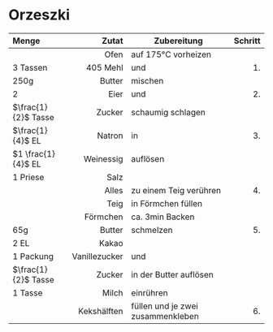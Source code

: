 # Orzeszki

<!--zutaten-->
|Menge|Zutat|Zubereitung|Schritt|
|:----|----:|-----------|-:|
| | Ofen | auf 175°C vorheizen
| 3 Tassen | 405 Mehl | und | 1.
| 250g | Butter | mischen
| 2 | Eier | und | 2.
| $\frac{1}{2}$ Tasse | Zucker | schaumig schlagen
| $\frac{1}{4}$ EL | Natron | in | 3.
| $1 \frac{1}{4}$ EL | Weinessig | auflösen
| 1 Priese | Salz |
|| Alles | zu einem Teig verühren | 4.
|| Teig | in Förmchen füllen
|| Förmchen | ca. 3min Backen |
| 65g | Butter | schmelzen | 5.
| 2 EL | Kakao
| 1 Packung | Vanillezucker | und
| $\frac{1}{2}$ Tasse | Zucker | in der Butter auflösen
| 1 Tasse | Milch | einrühren
|| Kekshälften | füllen und je zwei zusammenkleben | 6.
<!--/zutaten-->
